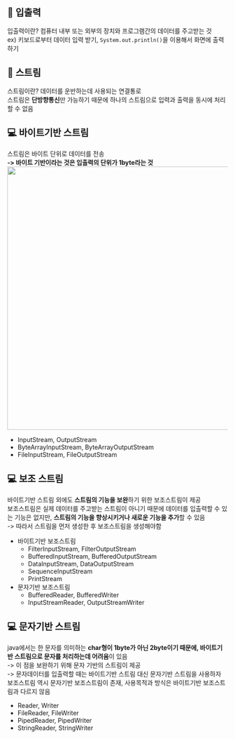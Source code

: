 ## 📕 입출력   
입출력이란? 컴퓨터 내부 또는 외부의 장치와 프로그램간의 데이터를 주고받는 것   
ex) 키보드로부터 데이터 입력 받기, ```System.out.println()```을 이용해서 화면에 출력하기   

## 📙 스트림   
스트림이란? 데이터를 운반하는데 사용되는 연결통로   
스트림은 **단방향통신**만 가능하기 때문에 하나의 스트림으로 입력과 출력을 동시에 처리할 수 없음   
   
## 💻 바이트기반 스트림   
스트림은 바이트 단위로 데이터를 전송   
**-> 바이트 기반이라는 것은 입출력의 단위가 1byte라는 것**   
<img src="https://github.com/syoh98/TIL/assets/76934280/bdf86cb8-b9ce-4371-9790-fda104397dd4" width="600"/></br>   
* InputStream, OutputStream
* ByteArrayInputStream, ByteArrayOutputStream
* FileInputStream, FileOutputStream
   
## 💻 보조 스트림
바이트기반 스트림 외에도 **스트림의 기능을 보완**하기 위한 보조스트림이 제공   
보조스트림은 실제 데이터를 주고받는 스트림이 아니기 때문에 데이터를 입출력할 수 있는 기능은 없지만, **스트림의 기능을 향상시키거나 새로운 기능을 추가**할 수 있음   
-> 따라서 스트림을 먼저 생성한 후 보조스트림을 생성해야함
* 바이트기반 보조스트림
  * FilterInputStream, FilterOutputStream
  * BufferedInputStream, BufferedOutputStream
  * DataInputStream, DataOutputStream
  * SequenceInputStream
  * PrintStream
* 문자기반 보조스트림
  * BufferedReader, BufferedWriter
  * InputStreamReader, OutputStreamWriter
   
## 💻 문자기반 스트림
java에서는 한 문자를 의미하는 **char형이 1byte가 아닌 2byte이기 때문에, 바이트기반 스트림으로 문자를 처리하는데 어려움**이 있음   
-> 이 점을 보완하기 위해 문자 기반의 스트림이 제공   
-> 문자데이터를 입출력할 때는 바이트기반 스트림 대신 문자기반 스트림을 사용하자   
보조스트림 역시 문자기반 보조스트림이 존재, 사용목적과 방식은 바이트기반 보조스트림과 다르지 않음
* Reader, Writer
* FileReader, FileWriter
* PipedReader, PipedWriter
* StringReader, StringWriter
